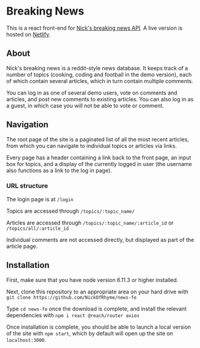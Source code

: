 # Breaking News

This is a react front-end for [Nick's breaking news API](https://github.com/NickOfRhyme/news). A live version is hosted on [Netlify](https://nicks-breaking-news.netlify.com/).

## About

Nick's breaking news is a reddit-style news database. It keeps track of a number of topics (cooking, coding and football in the demo version), each of which contain several articles, which in turn contain multiple comments.

You can log in as one of several demo users, vote on comments and articles, and post new comments to existing articles. You can also log in as a guest, in which case you will not be able to vote or comment.

## Navigation

The root page of the site is a paginated list of all the most recent articles, from which you can navigate to individual topics or articles via links.

Every page has a header containing a link back to the front page, an input box for topics, and a display of the currently logged in user (the username also functions as a link to the log in page).

### URL structure

The login page is at `/login`

Topics are accessed through `/topics/:topic_name/`

Articles are accessed through `/topics/:topic_name/:article_id` or `/topics/all/:article_id`

Individual comments are not accessed directly, but displayed as part of the article page.

## Installation

First, make sure that you have node version 6.11.3 or higher installed.

Next, clone this repository to an appropriate area on your hard drive with `git clone https://github.com/NickOfRhyme/news-fe`

Type `cd news-fe` once the download is complete, and install the relevant dependencies with `npm i react @reach/router axios`

Once installation is complete, you should be able to launch a local version of the site with `npm start`, which by default will open up the site on `localhost:3000`.
